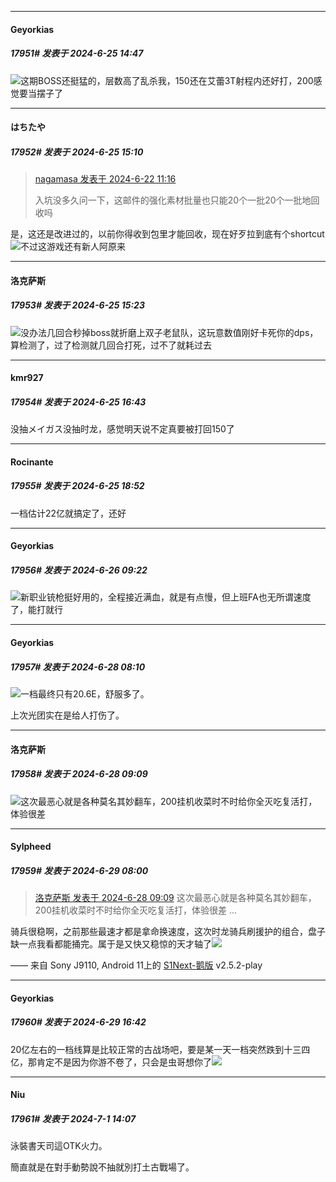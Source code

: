﻿
*****

####  Geyorkias  
##### 17951#       发表于 2024-6-25 14:47

<img src="https://static.saraba1st.com/image/smiley/face2017/169.gif" referrerpolicy="no-referrer">这期BOSS还挺猛的，层数高了乱杀我，150还在艾蕾3T射程内还好打，200感觉要当摆子了


*****

####  はちたや  
##### 17952#       发表于 2024-6-25 15:10

<blockquote><a href="httphttps://bbs.saraba1st.com/2b/forum.php?mod=redirect&amp;goto=findpost&amp;pid=65333573&amp;ptid=1158205" target="_blank">nagamasa 发表于 2024-6-22 11:16</a>

入坑没多久问一下，这邮件的强化素材批量也只能20个一批20个一批地回收吗</blockquote>
是，这还是改进过的，以前你得收到包里才能回收，现在好歹拉到底有个shortcut
<img src="https://static.saraba1st.com/image/smiley/face2017/067.png" referrerpolicy="no-referrer">不过这游戏还有新人阿原来


*****

####  洛克萨斯  
##### 17953#       发表于 2024-6-25 15:23

<img src="https://static.saraba1st.com/image/smiley/face2017/067.png" referrerpolicy="no-referrer">没办法几回合秒掉boss就折磨上双子老鼠队，这玩意数值刚好卡死你的dps，算检测了，过了检测就几回合打死，过不了就耗过去


*****

####  kmr927  
##### 17954#       发表于 2024-6-25 16:43

没抽メイガス没抽时龙，感觉明天说不定真要被打回150了


*****

####  Rocinante  
##### 17955#       发表于 2024-6-25 18:52

一档估计22亿就搞定了，还好


*****

####  Geyorkias  
##### 17956#       发表于 2024-6-26 09:22

<img src="https://static.saraba1st.com/image/smiley/face2017/029.png" referrerpolicy="no-referrer">新职业铳枪挺好用的，全程接近满血，就是有点慢，但上班FA也无所谓速度了，能打就行


*****

####  Geyorkias  
##### 17957#       发表于 2024-6-28 08:10

<img src="https://static.saraba1st.com/image/smiley/face2017/018.png" referrerpolicy="no-referrer">一档最终只有20.6E，舒服多了。

上次光团实在是给人打伤了。


*****

####  洛克萨斯  
##### 17958#       发表于 2024-6-28 09:09

<img src="https://static.saraba1st.com/image/smiley/face2017/067.png" referrerpolicy="no-referrer">这次最恶心就是各种莫名其妙翻车，200挂机收菜时不时给你全灭吃复活打，体验很差


*****

####  Sylpheed  
##### 17959#       发表于 2024-6-29 08:00

<blockquote><a href="httphttps://bbs.saraba1st.com/2b/forum.php?mod=redirect&amp;goto=findpost&amp;pid=65408321&amp;ptid=1158205" target="_blank">洛克萨斯 发表于 2024-6-28 09:09</a>
这次最恶心就是各种莫名其妙翻车，200挂机收菜时不时给你全灭吃复活打，体验很差 ...</blockquote>
骑兵很稳啊，之前那些最速才都是拿命换速度，这次时龙骑兵刷援护的组合，盘子缺一点我看都能捅完。属于是又快又稳惊的天才轴了<img src="https://static.saraba1st.com/image/smiley/face2017/067.png" referrerpolicy="no-referrer">

—— 来自 Sony J9110, Android 11上的 [S1Next-鹅版](https://github.com/ykrank/S1-Next/releases) v2.5.2-play


*****

####  Geyorkias  
##### 17960#       发表于 2024-6-29 16:42

20亿左右的一档线算是比较正常的古战场吧，要是某一天一档突然跌到十三四亿，那肯定不是因为你游不卷了，只会是虫哥想你了<img src="https://static.saraba1st.com/image/smiley/face2017/053.png" referrerpolicy="no-referrer">


*****

####  Niu  
##### 17961#       发表于 2024-7-1 14:07

泳裝書天司這OTK火力。

簡直就是在對手動勢說不抽就別打土古戰場了。

